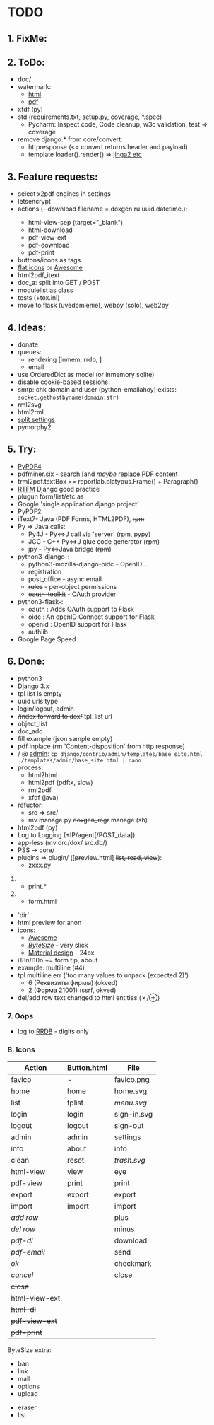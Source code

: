 # TODO

## 1. FixMe:

## 2. ToDo:
- doc/
- watermark:
  - [html](https://codepen.io/YuvarajTana/pen/auiqx)
  - [pdf](https://stackabuse.com/working-with-pdfs-in-python-adding-images-and-watermarks/)
- xfdf (py)
- std (requirements.txt, setup.py, coverage, *.spec)
  - Pycharm: Inspect code, Code cleanup, w3c validation, test => coverage
- remove django.* from core/convert:
  - httpresponse (<= convert returns header and payload)
  - template loader().render() => [jinga2 etc](https://wiki.python.org/moin/Templating)

## 3. Feature requests:
- select x2pdf engines in settings
- letsencrypt
- actions (- download filename = doxgen.ru.uuid.datetime.<ext>):
  - html-view-sep (target="_blank")
  - html-download
  - pdf-view-ext
  - pdf-download
  - pdf-print
- buttons/icons as tags
- [flat icons](https://www.flaticon.com/) or [Awesome](https://fontawesome.com)
- html2pdf_itext
- doc_a: split into GET / POST
- modulelist as class
- tests (+tox.ini)
- move to flask (uvedomlenie), webpy (solo), web2py

## 4. Ideas:
- donate
- queues:
  - rendering [inmem, rrdb, ]
  - email
- use OrderedDict as model (or inmemory sqlite)
- disable cookie-based sessions
- smtp: chk domain and user (python-emailahoy) exists: `socket.gethostbyname(domain:str)`
- rml2svg
- html2rml
- [split settings](https://github.com/sobolevn/django-split-settings)
- pymorphy2

## 5. Try:
- [PyPDF4](https://github.com/claird/PyPDF4)
- pdfminer.six - search [and *maybe* [replace](https://github.com/kanzure/pdfparanoia) PDF content
- trml2pdf.textBox == reportlab.platypus.Frame() + Paragraph()
- [RTFM](https://www.toptal.com/django/django-top-10-mistakes) Django good practice
- plugun form/list/etc as <embed>
- Google 'single application django project'
- PyPDF2
- iText7- Java (PDF Forms, HTML2PDF), ~~rpm~~
- Py &rArr; Java calls:
  - Py4J - Py&hArr;J call via 'server' (rpm, pypy)
  - JCC - C++ Py&hArr;J glue code generator (~~rpm~~)
  - jpy - Py&hArr;Java bridge (~~rpm~~)
- python3-django-:
  - python3-mozilla-django-oidc - OpenID ...
  - registration
  - post_office - async email
  - ~~rules~~ - per-object permissions
  - ~~oauth-toolkit~~ - OAuth provider
- python3-flask-:
  - oauth : Adds OAuth support to Flask
  - oidc : An openID Connect support for Flask
  - openid : OpenID support for Flask
  - authlib
- Google Page Speed

## 6. Done:
+ python3
+ Django 3.x
+ tpl list is empty
+ uuid urls type
+ login/logout, admin
+ ~~/index forward to dox/~~ tpl_list url
+ object_list
+ doc_add
+ fill example (json sample empty)
+ pdf inplace (rm 'Content-disposition' from http response)
+ / @ [admin](https://docs.djangoproject.com/en/3.1/ref/contrib/admin/#overriding-admin-templates):
  `cp django/contrib/admin/templates/base_site.html ./templates/admin/base_site.html | nano`
+ process:
  + html2html
  + html2pdf (pdftk, slow)
  + rml2pdf
  + xfdf (java)
+ refuctor:
  + src &rArr; src/
  + mv manage.py ~~doxgen_mgr~~ manage (sh)
+ html2pdf (py)
+ Log to Logging (+IP/agent[/POST_data])
+ app-less (mv drc/dox/ src.db/)
+ PSS -> core/
+ plugins => plugin/ ([~~pre~~view.html] ~~list, read,  view~~):
  + zxxx.py
1.   + print.*
1.   + form.html
- 'dir'
- html preview for anon
- icons:
  - [~~Awesome~~](https://github.com/FortAwesome/Font-Awesome)
  - [*ByteSize*](https://github.com/danklammer/bytesize-icons) - very slick
  - [Material design](https://github.com/google/material-design-icons) - 24px
- i18n/l10n += form tip, about
- example: multiline (#4)
- tpl multiline err ('too many values to unpack (expected 2)')
  - 6 (Реквизиты фирмы) (okved)
  - 2 (Форма 21001) (ssrf, okved)
- del/add row text changed to html entities (&cross;/&oplus;)

### 7. Oops
- log to [RRDB](https://github.com/commx/python-rrdtool) - digits only

### 8. Icons

Action | Button.html | File
-------|-------------|------
favico | - | favico.png
home | home | home.svg
list | tplist | *menu.svg*
login | login | sign-in.svg
logout | logout | sign-out
admin | admin | settings
info | about | info
clean | reset | *trash.svg*
html-view | view | eye
pdf-view | print | print
export | export | export
import | import | import
*add row* |  | plus
*del row* |  | minus
*pdf-dl* |  | download
*pdf-email* |  | send
*ok* |  | checkmark
*cancel* |  | close
~~close~~ |  | 
~~html-view-ext~~ |  | 
~~html-dl~~ |  | 
~~pdf-view-ext~~ |  | 
~~pdf-print~~ |  | 

ByteSize extra:
+ ban
+ link
+ mail
+ options
+ upload
- eraser
- list

